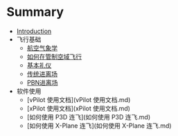 # Summary

* [Introduction](README.md)
* 飞行基础
    * [航空气象学](Weather.md)
    * [如何在管制空域飞行](airspace.md)
    * [基本礼仪](Basic-Eiquette.md)
    * [传统进离场](传统进离场.md)
    * [PBN进离场](PBN进离场.md)
* 软件使用
    * [vPilot 使用文档](vPilot 使用文档.md)
    * [xPilot 使用文档](xPilot 使用文档.md)
    * [如何使用 P3D 连飞](如何使用 P3D 连飞.md)
    * [如何使用 X-Plane 连飞](如何使用 X-Plane 连飞.md)


